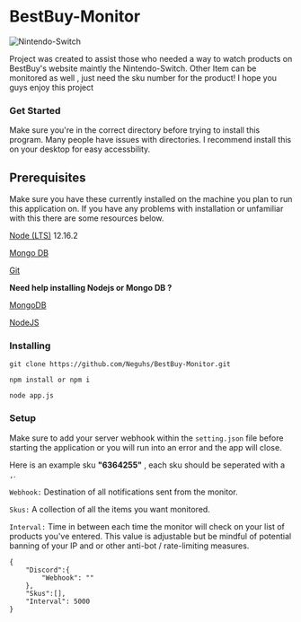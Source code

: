 # BestBuy-Monitor


![Nintendo-Switch](https://pisces.bbystatic.com/image2/BestBuy_US/images/products/6364/6364255_sa.jpg;maxHeight=640;maxWidth=550)

 Project was created to assist those who needed a way to watch products on BestBuy's website maintly the Nintendo-Switch. Other Item can be monitored as well , just need the sku number for the product! I hope you guys enjoy this project 
 

### Get Started 

Make sure you're in the correct directory before trying to install this program. Many people have issues with directories. I recommend install this on your desktop for easy accessbility.

## Prerequisites

Make sure you have these currently installed on the machine you plan to run this application on. If you have any problems with installation or unfamiliar with this there are some resources below.

[Node (LTS)](https://nodejs.org/en/) 12.16.2

[Mongo DB](https://www.mongodb.com/)

[Git](https://git-scm.com/)

**Need help installing Nodejs or Mongo DB ?** 

[MongoDB](https://www.youtube.com/watch?v=FwMwO8pXfq0) 

[NodeJS](https://www.youtube.com/watch?v=gHuIKptS0Qg)


### Installing
```
git clone https://github.com/Neguhs/BestBuy-Monitor.git

npm install or npm i

node app.js
```

### Setup 

Make sure to add your server webhook within the `setting.json` file before starting the application or you will run into an error and the app will close.

Here is an example sku **"6364255"** , each sku should be seperated with a `,`.

`Webhook:` Destination of all notifications sent from the monitor.

`Skus:` A collection of all the items you want monitored.

`Interval:` Time in between each time the monitor will check on your list of products you've entered. This value is adjustable but be mindful of potential banning of your IP and or other anti-bot / rate-limiting measures.


```
{
    "Discord":{
        "Webhook": ""
    },
    "Skus":[],
    "Interval": 5000
}
```
